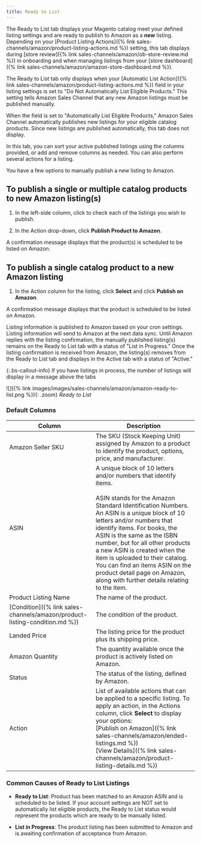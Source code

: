 ```yaml
---
title: Ready to List
---
```



The Ready to List tab displays your Magento catalog meet your defined listing settings and are ready to publish to Amazon as a **new** listing. Depending on your [Product Listing Actions]({% link sales-channels/amazon/product-listing-actions.md %}) setting, this tab displays during [store review]({% link sales-channels/amazon/ob-store-review.md %}) in onboarding and when managing listings from your [store dashboard]({% link sales-channels/amazon/amazon-store-dashboard.md %}).

The Ready to List tab only displays when your [Automatic List Action]({% link sales-channels/amazon/product-listing-actions.md %}) field in your listing settings is set to "Do Not Automatically List Eligible Products." This setting tells Amazon Sales Channel that any new Amazon listings must be published manually.

When the field is set to "Automatically List Eligible Products," Amazon Sales Channel automatically publishes new listings for your eligible catalog products. Since new listings are published automatically, this tab does not display.

In this tab, you can sort your active published listings using the columns provided, or add and remove columns as needed. You can also perform several actions for a listing.

You have a few options to manually publish a new listing to Amazon.

## To publish a single or multiple catalog products to new Amazon listing(s)

1. In the left-side column, click to check each of the listings you wish to publish.

1. In the Action drop-down, click **Publish Product to Amazon**.

A confirmation message displays that the product(s) is scheduled to be listed on Amazon.

## To publish a single catalog product to a new Amazon listing

1. In the Action column for the listing, click **Select** and click **Publish on Amazon**.

A confirmation message displays that the product is scheduled to be listed on Amazon.

Listing information is published to Amazon based on your cron settings. Listing information will send to Amazon at the next data sync. Until Amazon replies with the listing confirmation, the manually published listing(s) remains on the Ready to List tab with a status of "List in Progress." Once the listing confirmation is received from Amazon, the listing(s) removes from the Ready to List tab and displays in the Active tab with a status of "Active."

{:.bs-callout-info}
If you have listings in process, the number of listings will display in a message above the tabs

![]({% link images/images/sales-channels/amazon/amazon-ready-to-list.png %}){: .zoom}
_Ready to List_

### Default Columns

|Column|Description|
|---|---|
|Amazon Seller SKU|The SKU (Stock Keeping Unit) assigned by Amazon to a product to identify the product, options, price, and manufacturer.|
|ASIN|A unique block of 10 letters and/or numbers that identify items.<br/><br/>ASIN stands for the Amazon Standard Identification Numbers. An ASIN is a unique block of 10 letters and/or numbers that identify items. For books, the ASIN is the same as the ISBN number, but for all other products a new ASIN is created when the item is uploaded to their catalog. You can find an items ASIN on the product detail page on Amazon, along with further details relating to the item.|
|Product Listing Name|The name of the product.|
|[Condition]({% link sales-channels/amazon/product-listing-condition.md %})|The condition of the product.|
|Landed Price|The listing price for the product plus its shipping price.|
|Amazon Quantity|The quantity available once the product is actively listed on Amazon.|
|Status|The status of the listing, defined by Amazon.|
|Action|List of available actions that can be applied to a specific listing. To apply an action, in the Actions column, click **Select** to display your options:<br/>[Publish on Amazon]({% link sales-channels/amazon/ended-listings.md %})<br/>[View Details]({% link sales-channels/amazon/product-listing-details.md %})|

### Common Causes of Ready to List Listings

- **Ready to List**: Product has been matched to an Amazon ASIN and is scheduled to be listed. If your account settings are NOT set to automatically list eligible products, the Ready to List status would represent the products which are ready to be manually listed.

- **List in Progress**: The product listing has been submitted to Amazon and is awaiting confirmation of acceptance from Amazon.
